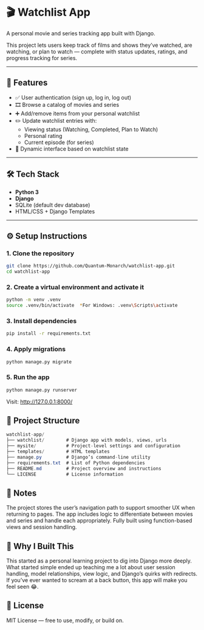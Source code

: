 
# 🎬 Watchlist App

A personal movie and series tracking app built with Django.

This project lets users keep track of films and shows they’ve watched, are watching, or plan to watch — complete with status updates, ratings, and progress tracking for series.

---

## 🚀 Features

- ✅ User authentication (sign up, log in, log out)
- 🎞️ Browse a catalog of movies and series
- ➕ Add/remove items from your personal watchlist
- ✏️ Update watchlist entries with:
  - Viewing status (Watching, Completed, Plan to Watch)
  - Personal rating
  - Current episode (for series)
- 🔁 Dynamic interface based on watchlist state

---

## 🛠️ Tech Stack

- **Python 3**
- **Django**
- SQLite (default dev database)
- HTML/CSS + Django Templates

---

## ⚙️ Setup Instructions

### 1. Clone the repository

```bash
git clone https://github.com/Quantum-Monarch/watchlist-app.git
cd watchlist-app
```


### 2. Create a virtual environment and activate it
```bash
python -m venv .venv
source .venv/bin/activate  *For Windows: .venv\Scripts\activate
```

### 3. Install dependencies
```bash
pip install -r requirements.txt
```

### 4. Apply migrations
```bash
python manage.py migrate
```

### 5. Run the app
```bash
python manage.py runserver
```
Visit: http://127.0.0.1:8000/

## 📁 Project Structure
```csharp
watchlist-app/
├── watchlist/        # Django app with models, views, urls
├── mysite/           # Project-level settings and configuration
├── templates/        # HTML templates
├── manage.py         # Django’s command-line utility
├── requirements.txt  # List of Python dependencies
├── README.md         # Project overview and instructions
└── LICENSE           # License information

```

##  📌 Notes

The project stores the user’s navigation path to support smoother UX when returning to pages.
The app includes logic to differentiate between movies and series and handle each appropriately.
Fully built using function-based views and session handling.

## 🧠 Why I Built This

This started as a personal learning project to dig into Django more deeply. What started simple ended up teaching me a lot about user session handling, model relationships, view logic, and Django’s quirks with redirects. If you’ve ever wanted to scream at a back button, this app will make you feel seen 😂.

## 🪪 License

MIT License — free to use, modify, or build on.